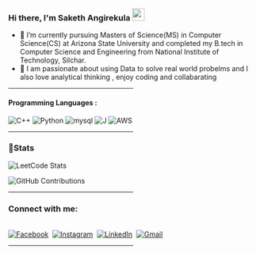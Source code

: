 

<!--
**Saketh1702/Saketh1702** is a ✨ _special_ ✨ repository because its `README.md` (this file) appears on your GitHub profile.

Here are some ideas to get you started:

- 🔭 I’m currently working on ...
- 🌱 I’m currently learning ...
- 👯 I’m looking to collaborate on ...
- 🤔 I’m looking for help with ...
- 💬 Ask me about ...
 ...
- 😄 Pronouns: ...
- ⚡ Fun fact: ...
-->
### Hi there, I'm Saketh Angirekula <img src="https://media.giphy.com/media/hvRJCLFzcasrR4ia7z/giphy.gif" width="25px">

- 🔭 I’m currently pursuing Masters of Science(MS) in Computer Science(CS) at Arizona State University and completed my B.tech in Computer Science and Engineering from National Institute of Technology, Silchar.
- 🌱 I am passionate about using Data to solve real world probelms and I also love analytical thinking , enjoy coding and collabarating 


<hr style="width:50%;text-align:left;margin-left:0">

#### Programming Languages :
![C++](https://img.shields.io/badge/c++-%2300599C.svg?style=for-the-badge&logo=c%2B%2B&logoColor=white)
![Python](https://img.shields.io/badge/python-3670A0?style=for-the-badge&logo=python&logoColor=ffdd54)
![mysql](https://img.shields.io/badge/mysql-4479A1.svg?&style=for-the-badge&logo=mysql&logoColor=white)
![J](https://img.shields.io/badge/Java-ED8B00?style=for-the-badge&logo=java&logoColor=white)
![AWS](https://img.shields.io/badge/AWS-000000?style=for-the-badge&logo=aws&logoColor=white)


<!-- ![Plotly](https://img.shields.io/badge/Plotly-%233F4F75.svg?style=for-the-badge&logo=plotly&logoColor=white) -->
<!-- ![Pandas](https://img.shields.io/badge/pandas-%23150458.svg?style=for-the-badge&logo=pandas&logoColor=white) -->
<!-- ![git](https://img.shields.io/badge/git%20-%23F05033.svg?&style=for-the-badge&logo=git&logoColor=white) -->

<hr style="width:50%;text-align:left;margin-left:0">

### 👦Stats
<div align="left">
 
![LeetCode Stats](https://leetcode.card.workers.dev/saketh_1702?theme=dark&font=&extension=null)
<!-- ![profile visit](https://komarev.com/ghpvc/?username=saketh) -->


![GitHub Contributions](https://github-readme-stats.vercel.app/api?username=Saketh1702&show_icons=true&hide_title=true&count_private=true&include_all_commits=true&count_private=true&theme=gotham)

</div>
<hr style="width:50%;text-align:left;margin-left:0">

### Connect with me:
<p align="left">
<br>
<a href="[https://www.facebook.com/saketh.angirekula/]"><img src="https://img.shields.io/badge/facebook-%231877F2.svg?&style=for-the-badge&logo=facebook&logoColor=white" alt="Facebook" /></a>&nbsp;
<a href="[https://www.instagram.com/saketh_kaizoku/]"><img src="https://img.shields.io/badge/instagram-%23E4405F.svg?&style=for-the-badge&logo=instagram&logoColor=white" alt="Instagram" /></a>&nbsp;
<a href="https://www.linkedin.com/in/saketh-angirekula/"><img src="https://img.shields.io/badge/linkedin-%230077B5.svg?&style=for-the-badge&logo=linkedin&logoColor=white" alt="LinkedIn" /></a>&nbsp;
<a href="mailto:sangirek@asu.edu.com"><img src="https://img.shields.io/badge/gmail-%23D14836.svg?&style=for-the-badge&logo=gmail&logoColor=white" alt="Gmail"/></a>&nbsp;

</p>
<hr style="width:50%;text-align:left;margin-left:0">
